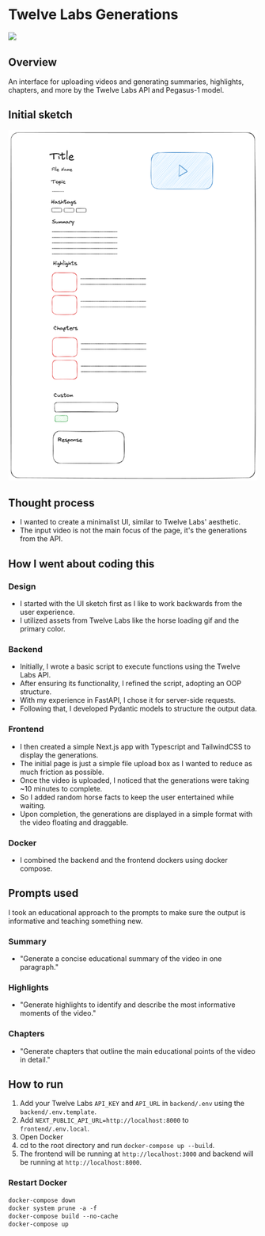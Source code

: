 # Twelve Labs Generations

![](assets/demo.gif)

## Overview

An interface for uploading videos and generating summaries, highlights, chapters, and more by the Twelve Labs API and Pegasus-1 model.

## Initial sketch

![](assets/sketch.png)

## Thought process

- I wanted to create a minimalist UI, similar to Twelve Labs' aesthetic.
- The input video is not the main focus of the page, it's the generations from the API.

## How I went about coding this

### Design

- I started with the UI sketch first as I like to work backwards from the user experience.
- I utilized assets from Twelve Labs like the horse loading gif and the primary color.

### Backend

- Initially, I wrote a basic script to execute functions using the Twelve Labs API.
- After ensuring its functionality, I refined the script, adopting an OOP structure.
- With my experience in FastAPI, I chose it for server-side requests.
- Following that, I developed Pydantic models to structure the output data.

### Frontend

- I then created a simple Next.js app with Typescript and TailwindCSS to display the generations.
- The initial page is just a simple file upload box as I wanted to reduce as much friction as possible.
- Once the video is uploaded, I noticed that the generations were taking ~10 minutes to complete.
- So I added random horse facts to keep the user entertained while waiting.
- Upon completion, the generations are displayed in a simple format with the video floating and draggable.

### Docker

- I combined the backend and the frontend dockers using docker compose.

## Prompts used

I took an educational approach to the prompts to make sure the output is informative and teaching something new.

### Summary

- "Generate a concise educational summary of the video in one paragraph."

### Highlights

- "Generate highlights to identify and describe the most informative moments of the video."

### Chapters

- "Generate chapters that outline the main educational points of the video in detail."

## How to run

1. Add your Twelve Labs `API_KEY` and `API_URL` in `backend/.env` using the `backend/.env.template`.
2. Add `NEXT_PUBLIC_API_URL=http://localhost:8000` to `frontend/.env.local`.
3. Open Docker
4. cd to the root directory and run `docker-compose up --build`.
5. The frontend will be running at `http://localhost:3000` and backend will be running at `http://localhost:8000`.

### Restart Docker

```
docker-compose down
docker system prune -a -f
docker-compose build --no-cache
docker-compose up
```
